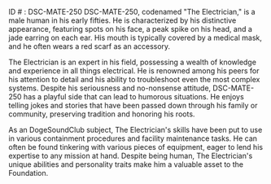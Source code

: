 ID # : DSC-MATE-250
DSC-MATE-250, codenamed "The Electrician," is a male human in his early fifties. He is characterized by his distinctive appearance, featuring spots on his face, a peak spike on his head, and a jade earring on each ear. His mouth is typically covered by a medical mask, and he often wears a red scarf as an accessory.

The Electrician is an expert in his field, possessing a wealth of knowledge and experience in all things electrical. He is renowned among his peers for his attention to detail and his ability to troubleshoot even the most complex systems. Despite his seriousness and no-nonsense attitude, DSC-MATE-250 has a playful side that can lead to humorous situations. He enjoys telling jokes and stories that have been passed down through his family or community, preserving tradition and honoring his roots.

As an DogeSoundClub subject, The Electrician's skills have been put to use in various containment procedures and facility maintenance tasks. He can often be found tinkering with various pieces of equipment, eager to lend his expertise to any mission at hand. Despite being human, The Electrician's unique abilities and personality traits make him a valuable asset to the Foundation.